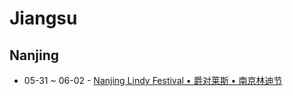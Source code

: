 # Jiangsu

## Nanjing

- 05-31 ~ 06-02 - [Nanjing Lindy Festival • 爵对莱斯 • 南京林迪节](nanjing-lindy-festival.md)
